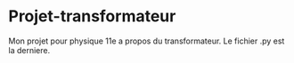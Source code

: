 # Projet-transformateur
Mon projet pour physique 11e a propos du transformateur.
Le fichier .py est la derniere.
